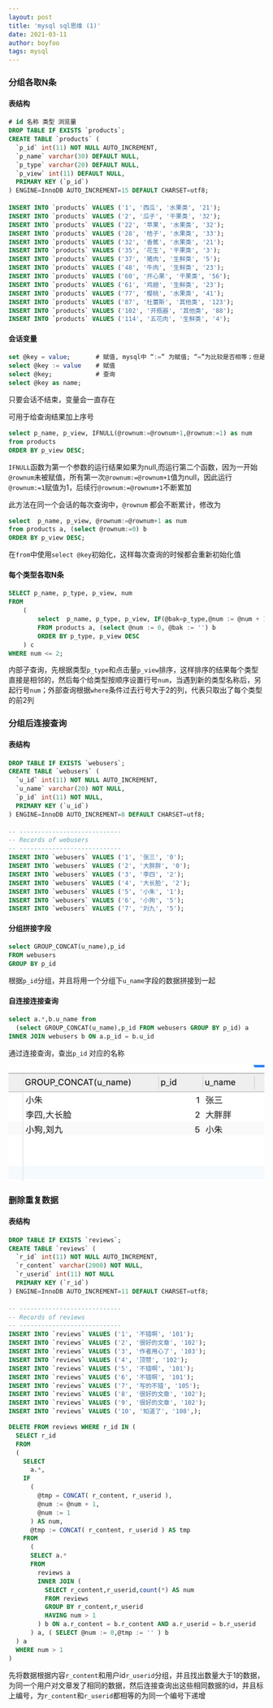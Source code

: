 ```yaml
---
layout: post
title: 'mysql sql思维 (1)'
date: 2021-03-11
author: boyfoo
tags: mysql
---
```



### 分组各取N条
#### 表结构

```sql
# id 名称 类型 浏览量
DROP TABLE IF EXISTS `products`;
CREATE TABLE `products` (
  `p_id` int(11) NOT NULL AUTO_INCREMENT,
  `p_name` varchar(30) DEFAULT NULL,
  `p_type` varchar(20) DEFAULT NULL,
  `p_view` int(11) DEFAULT NULL,
  PRIMARY KEY (`p_id`)
) ENGINE=InnoDB AUTO_INCREMENT=15 DEFAULT CHARSET=utf8;

INSERT INTO `products` VALUES ('1', '西瓜', '水果类', '21');
INSERT INTO `products` VALUES ('2', '瓜子', '干果类', '32');
INSERT INTO `products` VALUES ('22', '苹果', '水果类', '32');
INSERT INTO `products` VALUES ('28', '桔子', '水果类', '33');
INSERT INTO `products` VALUES ('32', '香蕉', '水果类', '21');
INSERT INTO `products` VALUES ('35', '花生', '干果类', '3');
INSERT INTO `products` VALUES ('37', '猪肉', '生鲜类', '5');
INSERT INTO `products` VALUES ('48', '牛肉', '生鲜类', '23');
INSERT INTO `products` VALUES ('60', '开心果', '干果类', '56');
INSERT INTO `products` VALUES ('61', '鸡翅', '生鲜类', '23');
INSERT INTO `products` VALUES ('77', '樱桃', '水果类', '41');
INSERT INTO `products` VALUES ('87', '杜蕾斯', '其他类', '123');
INSERT INTO `products` VALUES ('102', '开瓶器', '其他类', '88');
INSERT INTO `products` VALUES ('114', '五花肉', '生鲜类', '4');
```

#### 会话变量

```sql
set @key = value;       # 赋值, mysql中 “:=” 为赋值; “=”为比较是否相等；但是在set中可以省略“:”符号,
select @key := value    # 赋值 
select @key;            # 查询
select @key as name;
```

只要会话不结束，变量会一直存在

可用于给查询结果加上序号

```sql
select p_name, p_view, IFNULL(@rownum:=@rownum+1,@rownum:=1) as num 
from products 
ORDER BY p_view DESC;
```
`IFNULL`函数为第一个参数的运行结果如果为null,而运行第二个函数，因为一开始`@rownum`未被赋值，所有第一次`@rownum:=@rownum+1`值为null，因此运行`@rownum:=1`赋值为1，后续行`@rownum:=@rownum+1`不断累加

此方法在同一个会话的每次查询中，`@rownum` 都会不断累计，修改为

```sql
select  p_name, p_view, @rownum:=@rownum+1 as num 
from products a, (select @rownum:=0) b 
ORDER BY p_view DESC;
```

在`from`中使用`select @key`初始化，这样每次查询的时候都会重新初始化值

#### 每个类型各取N条

```sql
SELECT p_name, p_type, p_view, num 
FROM 
    (
        select  p_name, p_type, p_view, IF(@bak=p_type,@num := @num + 1,@num := 1) as num,@bak:=p_type 
        FROM products a, (select @num := 0, @bak := '') b 
        ORDER BY p_type, p_view DESC
    ) c 
WHERE num <= 2;
```

内部子查询，先根据类型`p_type`和点击量`p_view`排序，这样排序的结果每个类型直接是相邻的，然后每个给类型按顺序设置行号`num`，当遇到新的类型名称后，另起行号`num`；外部查询根据`where`条件过去行号大于2的列，代表只取出了每个类型的前2列


### 分组后连接查询
#### 表结构

```sql
DROP TABLE IF EXISTS `webusers`;
CREATE TABLE `webusers` (
  `u_id` int(11) NOT NULL AUTO_INCREMENT,
  `u_name` varchar(20) NOT NULL,
  `p_id` int(11) NOT NULL,
  PRIMARY KEY (`u_id`)
) ENGINE=InnoDB AUTO_INCREMENT=8 DEFAULT CHARSET=utf8;

-- ----------------------------
-- Records of webusers
-- ----------------------------
INSERT INTO `webusers` VALUES ('1', '张三', '0');
INSERT INTO `webusers` VALUES ('2', '大胖胖', '0');
INSERT INTO `webusers` VALUES ('3', '李四', '2');
INSERT INTO `webusers` VALUES ('4', '大长脸', '2');
INSERT INTO `webusers` VALUES ('5', '小朱', '1');
INSERT INTO `webusers` VALUES ('6', '小狗', '5');
INSERT INTO `webusers` VALUES ('7', '刘九', '5');
```

#### 分组拼接字段

```sql
select GROUP_CONCAT(u_name),p_id 
FROM webusers 
GROUP BY p_id
```

根据`p_id`分组，并且将用一个分组下`u_name`字段的数据拼接到一起

#### 自连接连接查询 

```sql
select a.*,b.u_name from 
  (select GROUP_CONCAT(u_name),p_id FROM webusers GROUP BY p_id) a 
INNER JOIN webusers b ON a.p_id = b.u_id
```

通过连接查询，查出`p_id` 对应的名称

<img src="/assets/img/post/20210311145942.jpg">

 
### 删除重复数据

#### 表结构

```sql
DROP TABLE IF EXISTS `reviews`;
CREATE TABLE `reviews` (
  `r_id` int(11) NOT NULL AUTO_INCREMENT,
  `r_content` varchar(2000) NOT NULL,
  `r_userid` int(11) NOT NULL
  PRIMARY KEY (`r_id`)
) ENGINE=InnoDB AUTO_INCREMENT=11 DEFAULT CHARSET=utf8;

-- ----------------------------
-- Records of reviews
-- ----------------------------
INSERT INTO `reviews` VALUES ('1', '不错啊', '101');
INSERT INTO `reviews` VALUES ('2', '很好的文章', '102');
INSERT INTO `reviews` VALUES ('3', '作者用心了', '103');
INSERT INTO `reviews` VALUES ('4', '顶赞', '102');
INSERT INTO `reviews` VALUES ('5', '不错啊', '101');
INSERT INTO `reviews` VALUES ('6', '不错啊', '101');
INSERT INTO `reviews` VALUES ('7', '写的不错', '105');
INSERT INTO `reviews` VALUES ('8', '很好的文章', '102');
INSERT INTO `reviews` VALUES ('9', '很好的文章', '102');
INSERT INTO `reviews` VALUES ('10', '知道了', '108',);
```

```sql
DELETE FROM reviews WHERE r_id IN (
  SELECT r_id 
  FROM
  (
    SELECT
      a.*,
    IF
      (
        @tmp = CONCAT( r_content, r_userid ),
        @num := @num + 1,
        @num := 1 
      ) AS num,
      @tmp := CONCAT( r_content, r_userid ) AS tmp 
    FROM
      (
      SELECT a.* 
      FROM
        reviews a
        INNER JOIN (
          SELECT r_content,r_userid,count(*) AS num 
          FROM reviews 
          GROUP BY r_content,r_userid 
          HAVING num > 1 
        ) b ON a.r_content = b.r_content AND a.r_userid = b.r_userid 
      ) a, ( SELECT @num := 0,@tmp := '' ) b 
  ) a 
  WHERE num > 1
)
```

先将数据根据内容`r_content`和用户id`r_userid`分组，并且找出数量大于1的数据，为同一个用户对文章发了相同的数据，然后连接查询出这些相同数据的id，并且标上编号，为`r_content`和`r_userid`都相等的为同一个编号下递增